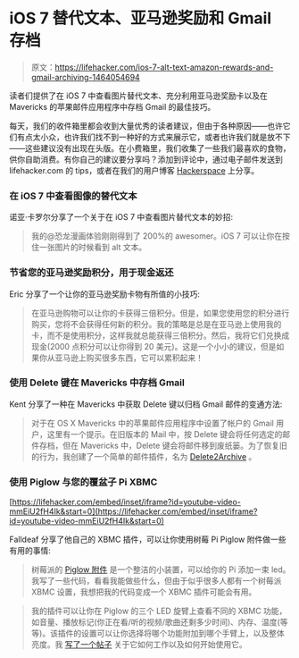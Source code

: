 # iOS 7 替代文本、亚马逊奖励和 Gmail 存档

> 原文：<https://lifehacker.com/ios-7-alt-text-amazon-rewards-and-gmail-archiving-1464054694>

读者们提供了在 iOS 7 中查看图片替代文本、充分利用亚马逊奖励卡以及在 Mavericks 的苹果邮件应用程序中存档 Gmail 的最佳技巧。



每天，我们的收件箱里都会收到大量优秀的读者建议，但由于各种原因——也许它们有点太小众，也许我们找不到一种好的方式来展示它，或者也许我们就是放不下——这些建议没有出现在头版。在小费箱里，我们收集了一些我们最喜欢的食物，供你自助消费。有你自己的建议要分享吗？添加到评论中，通过电子邮件发送到 lifehacker.com 的 tips，或者在我们的用户博客 [Hackerspace](http://hackerspace.lifehacker.com) 上分享。

### 在 iOS 7 中查看图像的替代文本

诺亚·卡罗尔分享了一个关于在 iOS 7 中查看图片替代文本的妙招:

> 我的@恐龙漫画体验刚刚得到了 200%的 awesomer。iOS 7 可以让你在按住一张图片的时候看到 alt 文本。

### 节省您的亚马逊奖励积分，用于现金返还

Eric 分享了一个让你的亚马逊奖励卡物有所值的小技巧:

> 在亚马逊购物可以让你的卡获得三倍积分。但是，如果您使用您的积分进行购买，您将不会获得任何新的积分。我的策略是总是在亚马逊上使用我的卡，而不是使用积分，这样我就总能获得三倍积分。然后，我将它们兑换成现金(2000 点积分可以让你得到 20 美元)。这是一个小小的建议，但是如果你从亚马逊上购买很多东西，它可以累积起来！

### 使用 Delete 键在 Mavericks 中存档 Gmail

Kent 分享了一种在 Mavericks 中获取 Delete 键以归档 Gmail 邮件的变通方法:

> 对于在 OS X Mavericks 中的苹果邮件应用程序中设置了帐户的 Gmail 用户，这里有一个提示。在旧版本的 Mail 中，按 Delete 键会将任何选定的邮件存档，但在 Mavericks 中，Delete 键会将邮件移到废纸篓。为了恢复旧的行为，我创建了一个简单的邮件插件，名为 [Delete2Archive](http://akgungor.com/2013/11/11/delete2archive-archive-gmail-messages-using-delete-key-os-x-mavericks-mail/) 。

### 使用 Piglow 与您的覆盆子 Pi XBMC

 [https://lifehacker.com/embed/inset/iframe?id=youtube-video-mmEiU2fH4Ik&start=0](https://lifehacker.com/embed/inset/iframe?id=youtube-video-mmEiU2fH4Ik&start=0) 

Falldeaf 分享了他自己的 XBMC 插件，可以让你使用树莓 Pi Piglow 附件做一些有用的事情:

> 树莓派的 [Piglow 附件](http://www.adafruit.com/products/1488) 是一个整洁的小装置，可以给你的 Pi 添加一束 led。我写了一些代码，看看我能做些什么，但由于似乎很多人都有一个树莓派 XBMC 设置，我想把我的代码变成一个 XBMC 插件可能会有用。

> 我的插件可以让你在 Piglow 的三个 LED 旋臂上查看不同的 XBMC 功能，如音量、播放标记(你正在看/听的视频/歌曲还剩多少时间)、内存、温度(等等)。该插件的设置可以让你选择将哪个功能附加到哪个手臂上，以及整体亮度。我 [写了一个帖子](http://falldeaf.com/2013/11/the-xbmc-piglow-information-display-addon/) 关于它如何工作以及如何开始使用它。